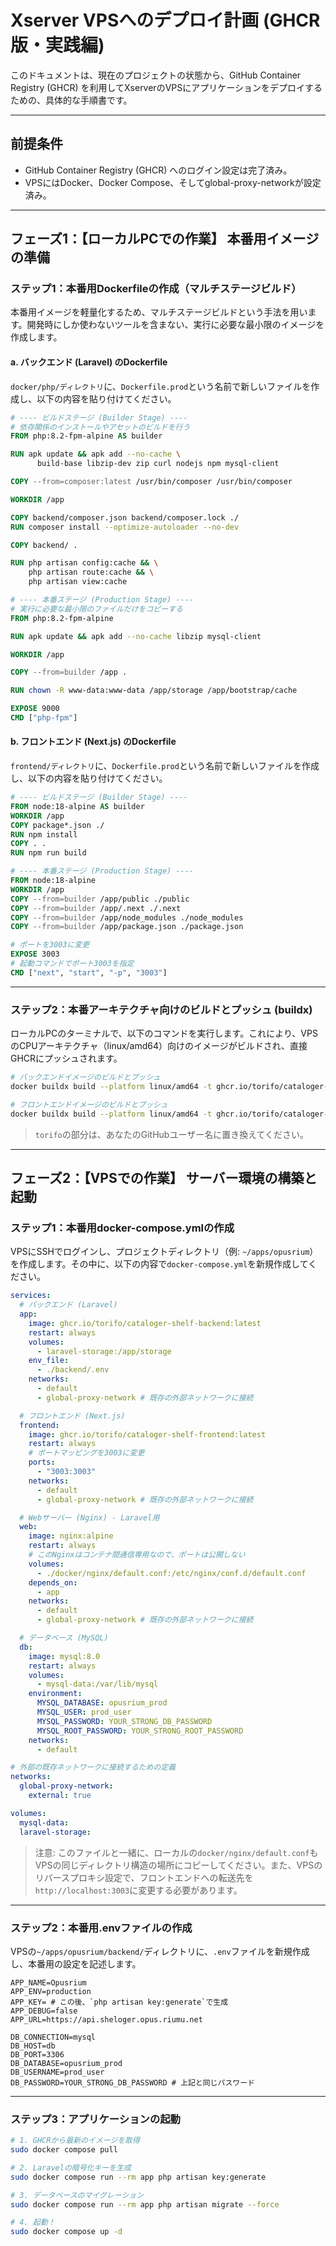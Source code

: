 # Xserver VPSへのデプロイ計画 (GHCR版・実践編)

このドキュメントは、現在のプロジェクトの状態から、GitHub Container Registry (GHCR) を利用してXserverのVPSにアプリケーションをデプロイするための、具体的な手順書です。

---

## 前提条件

- GitHub Container Registry (GHCR) へのログイン設定は完了済み。
- VPSにはDocker、Docker Compose、そしてglobal-proxy-networkが設定済み。

---

## フェーズ1：【ローカルPCでの作業】 本番用イメージの準備

### ステップ1：本番用Dockerfileの作成（マルチステージビルド）

本番用イメージを軽量化するため、マルチステージビルドという手法を用います。開発時にしか使わないツールを含まない、実行に必要な最小限のイメージを作成します。

#### a. バックエンド (Laravel) のDockerfile

`docker/php/ディレクトリ`に、`Dockerfile.prod`という名前で新しいファイルを作成し、以下の内容を貼り付けてください。

```dockerfile
# ---- ビルドステージ (Builder Stage) ----
# 依存関係のインストールやアセットのビルドを行う
FROM php:8.2-fpm-alpine AS builder

RUN apk update && apk add --no-cache \
      build-base libzip-dev zip curl nodejs npm mysql-client

COPY --from=composer:latest /usr/bin/composer /usr/bin/composer

WORKDIR /app

COPY backend/composer.json backend/composer.lock ./
RUN composer install --optimize-autoloader --no-dev

COPY backend/ .

RUN php artisan config:cache && \
    php artisan route:cache && \
    php artisan view:cache

# ---- 本番ステージ (Production Stage) ----
# 実行に必要な最小限のファイルだけをコピーする
FROM php:8.2-fpm-alpine

RUN apk update && apk add --no-cache libzip mysql-client

WORKDIR /app

COPY --from=builder /app .

RUN chown -R www-data:www-data /app/storage /app/bootstrap/cache

EXPOSE 9000
CMD ["php-fpm"]
```

#### b. フロントエンド (Next.js) のDockerfile

`frontend/ディレクトリ`に、`Dockerfile.prod`という名前で新しいファイルを作成し、以下の内容を貼り付けてください。

```dockerfile
# ---- ビルドステージ (Builder Stage) ----
FROM node:18-alpine AS builder
WORKDIR /app
COPY package*.json ./
RUN npm install
COPY . .
RUN npm run build

# ---- 本番ステージ (Production Stage) ----
FROM node:18-alpine
WORKDIR /app
COPY --from=builder /app/public ./public
COPY --from=builder /app/.next ./.next
COPY --from=builder /app/node_modules ./node_modules
COPY --from=builder /app/package.json ./package.json

# ポートを3003に変更
EXPOSE 3003
# 起動コマンドでポート3003を指定
CMD ["next", "start", "-p", "3003"]
```

---

### ステップ2：本番アーキテクチャ向けのビルドとプッシュ (buildx)

ローカルPCのターミナルで、以下のコマンドを実行します。これにより、VPSのCPUアーキテクチャ（linux/amd64）向けのイメージがビルドされ、直接GHCRにプッシュされます。

```sh
# バックエンドイメージのビルドとプッシュ
docker buildx build --platform linux/amd64 -t ghcr.io/torifo/cataloger-shelf-backend:latest -f docker/php/Dockerfile.prod . --push

# フロントエンドイメージのビルドとプッシュ
docker buildx build --platform linux/amd64 -t ghcr.io/torifo/cataloger-shelf-frontend:latest -f frontend/Dockerfile.prod ./frontend --push
```

> `torifo`の部分は、あなたのGitHubユーザー名に置き換えてください。

---

## フェーズ2：【VPSでの作業】 サーバー環境の構築と起動

### ステップ1：本番用docker-compose.ymlの作成

VPSにSSHでログインし、プロジェクトディレクトリ（例: `~/apps/opusrium`）を作成します。その中に、以下の内容で`docker-compose.yml`を新規作成してください。

```yaml
services:
  # バックエンド (Laravel)
  app:
    image: ghcr.io/torifo/cataloger-shelf-backend:latest
    restart: always
    volumes:
      - laravel-storage:/app/storage
    env_file:
      - ./backend/.env
    networks:
      - default
      - global-proxy-network # 既存の外部ネットワークに接続

  # フロントエンド (Next.js)
  frontend:
    image: ghcr.io/torifo/cataloger-shelf-frontend:latest
    restart: always
    # ポートマッピングを3003に変更
    ports:
      - "3003:3003"
    networks:
      - default
      - global-proxy-network # 既存の外部ネットワークに接続

  # Webサーバー (Nginx) - Laravel用
  web:
    image: nginx:alpine
    restart: always
    # このNginxはコンテナ間通信専用なので、ポートは公開しない
    volumes:
      - ./docker/nginx/default.conf:/etc/nginx/conf.d/default.conf
    depends_on:
      - app
    networks:
      - default
      - global-proxy-network # 既存の外部ネットワークに接続

  # データベース (MySQL)
  db:
    image: mysql:8.0
    restart: always
    volumes:
      - mysql-data:/var/lib/mysql
    environment:
      MYSQL_DATABASE: opusrium_prod
      MYSQL_USER: prod_user
      MYSQL_PASSWORD: YOUR_STRONG_DB_PASSWORD
      MYSQL_ROOT_PASSWORD: YOUR_STRONG_ROOT_PASSWORD
    networks:
      - default

# 外部の既存ネットワークに接続するための定義
networks:
  global-proxy-network:
    external: true

volumes:
  mysql-data:
  laravel-storage:
```

> 注意: このファイルと一緒に、ローカルの`docker/nginx/default.conf`もVPSの同じディレクトリ構造の場所にコピーしてください。また、VPSのリバースプロキシ設定で、フロントエンドへの転送先を`http://localhost:3003`に変更する必要があります。

---

### ステップ2：本番用.envファイルの作成

VPSの`~/apps/opusrium/backend/`ディレクトリに、`.env`ファイルを新規作成し、本番用の設定を記述します。

```env
APP_NAME=Opusrium
APP_ENV=production
APP_KEY= # この後、`php artisan key:generate`で生成
APP_DEBUG=false
APP_URL=https://api.sheloger.opus.riumu.net

DB_CONNECTION=mysql
DB_HOST=db
DB_PORT=3306
DB_DATABASE=opusrium_prod
DB_USERNAME=prod_user
DB_PASSWORD=YOUR_STRONG_DB_PASSWORD # 上記と同じパスワード
```

---

### ステップ3：アプリケーションの起動

```sh
# 1. GHCRから最新のイメージを取得
sudo docker compose pull

# 2. Laravelの暗号化キーを生成
sudo docker compose run --rm app php artisan key:generate

# 3. データベースのマイグレーション
sudo docker compose run --rm app php artisan migrate --force

# 4. 起動！
sudo docker compose up -d
